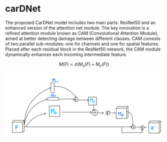 # carDNet

The proposed CarDNet model includes two main parts: ResNet50 and an enhanced version of the attention net module. The key innovation is a refined attention module known as CAM (Convolutional Attention Module), aimed at better detecting damage between different classes. CAM consists of two parallel sub-modules: one for channels and one for spatial features. Placed after each residual block in the ResNet50 network, the CAM module dynamically enhances each incoming intermediate feature.


$$
M(F) = \sigma(M_s(F) + M_c(F))
$$

![Example Image](utils/cam.jpeg)

